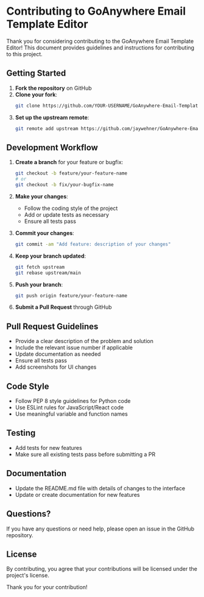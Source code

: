 # Contributing to GoAnywhere Email Template Editor

Thank you for considering contributing to the GoAnywhere Email Template Editor! This document provides guidelines and instructions for contributing to this project.

## Getting Started

1. **Fork the repository** on GitHub
2. **Clone your fork**:
   ```bash
   git clone https://github.com/YOUR-USERNAME/GoAnywhere-Email-Template-Editor.git
   ```
3. **Set up the upstream remote**:
   ```bash
   git remote add upstream https://github.com/jaywehner/GoAnywhere-Email-Template-Editor.git
   ```

## Development Workflow

1. **Create a branch** for your feature or bugfix:
   ```bash
   git checkout -b feature/your-feature-name
   # or
   git checkout -b fix/your-bugfix-name
   ```

2. **Make your changes**:
   - Follow the coding style of the project
   - Add or update tests as necessary
   - Ensure all tests pass

3. **Commit your changes**:
   ```bash
   git commit -am "Add feature: description of your changes"
   ```

4. **Keep your branch updated**:
   ```bash
   git fetch upstream
   git rebase upstream/main
   ```

5. **Push your branch**:
   ```bash
   git push origin feature/your-feature-name
   ```

6. **Submit a Pull Request** through GitHub

## Pull Request Guidelines

- Provide a clear description of the problem and solution
- Include the relevant issue number if applicable
- Update documentation as needed
- Ensure all tests pass
- Add screenshots for UI changes

## Code Style

- Follow PEP 8 style guidelines for Python code
- Use ESLint rules for JavaScript/React code
- Use meaningful variable and function names

## Testing

- Add tests for new features
- Make sure all existing tests pass before submitting a PR

## Documentation

- Update the README.md file with details of changes to the interface
- Update or create documentation for new features

## Questions?

If you have any questions or need help, please open an issue in the GitHub repository.

## License

By contributing, you agree that your contributions will be licensed under the project's license.

Thank you for your contribution!
